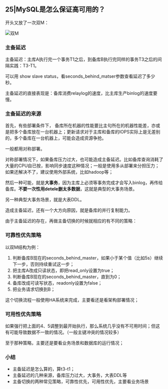 ## 25|MySQL是怎么保证高可用的？

开头又放了一次双M：

![双M](D:\developer\whatidread\mysql\mysql45系列\MySQL主备切换流程--双M结构.png)



### 主备延迟

主备延迟：主库A执行完一个事务T1之后，到备库B执行完同样的事务T3之后的间隔实践：T3-T1。

可以用 show slave status，看seconds_behind_matser参数查看延迟了多少秒。

主备延迟的直接表现是：备库消费relaylog的速度，比主库生产binlog的速度要慢。



### 主备延迟的来源

首先，有些部署条件下， 备库所在机器的性能要比主句所在的机器性能差，亦或是把多个备库放在一台机器上；更新请求对于主库和备库的IOPS实际上是无差别的，多个备库在一台机器上，可能会造成资源争抢。

一般都用对称部署。

对称部署情况下，如果备库压力过大，也可能造成主备延迟。比如备库查询消耗了大量的CPU自已按，影响同步速度这种情况；一般是使用多从部署来分担压力；如果还解决不了，建议使用外部系统，比如hadoop等；

然后一种可能，就是**大事务**，因为主库上必须等事务完成才会写入binlog，再传给备库。**不要一次性用detele删太多数据**，这就是典型的大事务场景。

另一种典型大事务场景，就是大表DDL。

造成主备延迟，还有一个大方向原因，就是备库的并行复制能力。



由于主备延迟的存在，再做主备切换的时候就相应的有不同的策略：

### 可靠性优先策略

以双M结构为例：

1. 判断备库B现在的seconds_behind_master，如果小于某个值（比如5s）继续下一步，否则持续重试这一步；
2. 把主库A改成只读状态，即把read_only设置为true；
3. 判断备库B现在的seconds_behind_master，直到为0；
4. 备库改成可读写状态，readonly设置为false；
5. 把业务请求切换到B；

这个切换流程一般使用HA系统来完成，主要看还是看架构部署情况；

### 可用性优先策略

如果强行把上面的4、5调整到最开始执行，那么系统几乎没有不可用时间；但这有可能导致数据不一致的情况。（一般主键冲突的情况较多）



至于那种策略，主要还是要看业务场景和数据库的运行情况；



### 小结

- 主备延迟是怎么算的，算t3-t1；
- 主备延迟的几种来源，备库压力过大，大事务，大表DDL等
- 主备切换的两种常见策略，可靠性优先，可用性优先，主要看业务场景